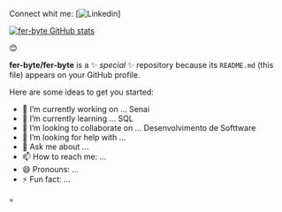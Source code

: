 Connect whit me:
[![Linkedin](https://img.shields.io/badge/YouTube-FF0000?style=for-the-badge&logo=youtube&logoColor=white/)]

[![fer-byte GitHub stats](https://github-readme-stats.vercel.app/api?username=fer-byte)](https://github.com/fer-byte/github-readme-stats)

😊

**fer-byte/fer-byte** is a ✨ _special_ ✨ repository because its `README.md` (this file) appears on your GitHub profile.

Here are some ideas to get you started:

- 🔭 I’m currently working on ... Senai
- 🌱 I’m currently learning ... SQL
- 👯 I’m looking to collaborate on ... Desenvolvimento de Softtware
- 🤔 I’m looking for help with ...
- 💬 Ask me about ...
- 📫 How to reach me: ...
- 😄 Pronouns: ...
- ⚡ Fun fact: ...
  
💀
